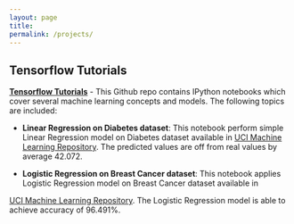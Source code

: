 ```yaml
---
layout: page
title:
permalink: /projects/
---
```


## Tensorflow Tutorials
<a href="https://github.com/kelvin0815/tensorflow-tutorial" target="_blank">**Tensorflow Tutorials**</a> -
This Github repo contains IPython notebooks which cover several machine learning concepts and models.
The following topics are included:
- **Linear Regression on Diabetes dataset**: This notebook perform simple Linear Regression model on
Diabetes dataset available in <a href="https://archive.ics.uci.edu/ml/datasets/diabetes" target="_blank">
UCI Machine Learning Repository</a>. The predicted values are off from real values by average 42.072.

- **Logistic Regression on Breast Cancer dataset**: This notebook applies Logistic Regression model on
Breast Cancer dataset available in
<a href="https://archive.ics.uci.edu/ml/datasets/Breast+Cancer+Wisconsin+(Diagnostic)" target="_blank">
UCI Machine Learning Repository</a>. The Logistic Regression model is able to achieve accuracy of 96.491%.
